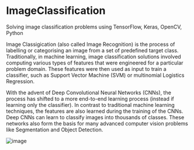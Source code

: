 # ImageClassification
Solving image classification problems using TensorFlow, Keras, OpenCV, Python

Image Classigication (also called Image Recognition) is the process of labelling or categorising an image from a set of predefined target class. Traditionally, in machine learning, image classification solutions involved computing various types of features that were engineered for a particular problem domain. These features were then used as input to train a classifier, such as Support Vector Machine (SVM) or multinomial Logistics Regression.

With the advent of Deep Convolutional Neural Networks (CNNs), the process has shifted to a more end-to-end learning process (instead if learning only the classifier). In contrast to traditional machine learning techniques, the features are also learned during the training of the CNNs. Deep CNNs can learn to classify images into thousands of classes. These networks also form the basis for many advanced computer vision problems like Segmentation and Object Detection.

![image](https://github.com/user-attachments/assets/6c91a57d-2b6b-4c46-a305-d297ee374601)
